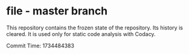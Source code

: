 # file - master branch

This repository contains the frozen state of the repository.
Its history is cleared. It is used only for static code
analysis with Codacy.

Commit Time: 1734484383